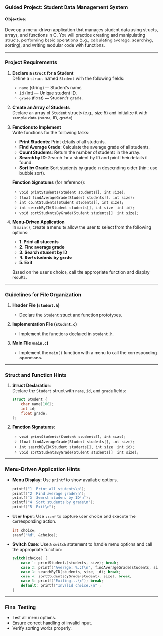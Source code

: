 ### **Guided Project: Student Data Management System**

#### **Objective**:  
Develop a menu-driven application that manages student data using structs, arrays, and functions in C. You will practice creating and manipulating structs, performing basic operations (e.g., calculating average, searching, sorting), and writing modular code with functions.

---

### **Project Requirements**

1. **Declare a `struct` for a Student**  
   Define a `struct` named `Student` with the following fields:
   - `name` (string) — Student’s name.
   - `id` (int) — Unique student ID.
   - `grade` (float) — Student’s grade.

2. **Create an Array of Students**  
   Declare an array of `Student` structs (e.g., size 5) and initialize it with sample data (name, ID, grade).

3. **Functions to Implement**  
   Write functions for the following tasks:
   - **Print Students**: Print details of all students.
   - **Find Average Grade**: Calculate the average grade of all students.
   - **Count Students**: Return the number of students in the array.
   - **Search by ID**: Search for a student by ID and print their details if found.
   - **Sort by Grade**: Sort students by grade in descending order (hint: use bubble sort).

   **Function Signatures** (for reference):
   - `void printStudents(Student students[], int size);`
   - `float findAverageGrade(Student students[], int size);`
   - `int countStudents(Student students[], int size);`
   - `int searchByID(Student students[], int size, int id);`
   - `void sortStudentsByGrade(Student students[], int size);`

4. **Menu-Driven Application**  
   In `main()`, create a menu to allow the user to select from the following options:
   - **1. Print all students**
   - **2. Find average grade**
   - **3. Search student by ID**
   - **4. Sort students by grade**
   - **5. Exit**
   
   Based on the user's choice, call the appropriate function and display results.

---

### **Guidelines for File Organization**

1. **Header File (`student.h`)**  
   - Declare the `Student` struct and function prototypes.

2. **Implementation File (`student.c`)**  
   - Implement the functions declared in `student.h`.

3. **Main File (`main.c`)**  
   - Implement the `main()` function with a menu to call the corresponding operations.

---

### **Struct and Function Hints**

1. **Struct Declaration**:  
   Declare the `Student` struct with `name`, `id`, and `grade` fields:
   ```c
   struct Student {
       char name[100];
       int id;
       float grade;
   };
   ```

2. **Function Signatures**:
   - `void printStudents(Student students[], int size);`
   - `float findAverageGrade(Student students[], int size);`
   - `int searchByID(Student students[], int size, int id);`
   - `void sortStudentsByGrade(Student students[], int size);`

---

### **Menu-Driven Application Hints**

- **Menu Display**: Use `printf` to show available options.
  ```c
  printf("1. Print all students\n");
  printf("2. Find average grade\n");
  printf("3. Search student by ID\n");
  printf("4. Sort students by grade\n");
  printf("5. Exit\n");
  ```

- **User Input**: Use `scanf` to capture user choice and execute the corresponding action.
  ```c
  int choice;
  scanf("%d", &choice);
  ```

- **Switch Case**: Use a `switch` statement to handle menu options and call the appropriate function:
  ```c
  switch(choice) {
      case 1: printStudents(students, size); break;
      case 2: printf("Average: %.2f\n", findAverageGrade(students, size)); break;
      case 3: searchByID(students, size, id); break;
      case 4: sortStudentsByGrade(students, size); break;
      case 5: printf("Exiting...\n"); break;
      default: printf("Invalid choice.\n");
  }
  ```

---

### **Final Testing**

- Test all menu options.
- Ensure correct handling of invalid input.
- Verify sorting works properly.

